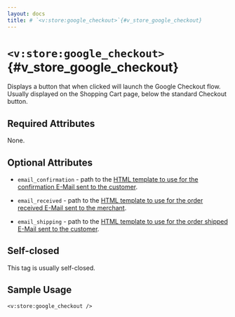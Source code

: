 ```yaml
---
layout: docs
title: # `<v:store:google_checkout>`{#v_store_google_checkout}
---
```


# `<v:store:google_checkout>`{#v_store_google_checkout}

Displays a button that when clicked will launch the Google Checkout
flow. Usually displayed on the Shopping Cart page, below the standard
Checkout button.

## Required Attributes

None.

## Optional Attributes

-   `email_confirmation` - path to the [HTML template to use for the
    confirmation E-Mail sent to the
    customer](#customizing_order_emails).

-   `email_received` - path to the [HTML template to use for the order
    received E-Mail sent to the merchant](#customizing_order_emails).

-   `email_shipping` - path to the [HTML template to use for the order
    shipped E-Mail sent to the customer](#customizing_order_emails).

## Self-closed

This tag is usually self-closed.

## Sample Usage

    <v:store:google_checkout />
